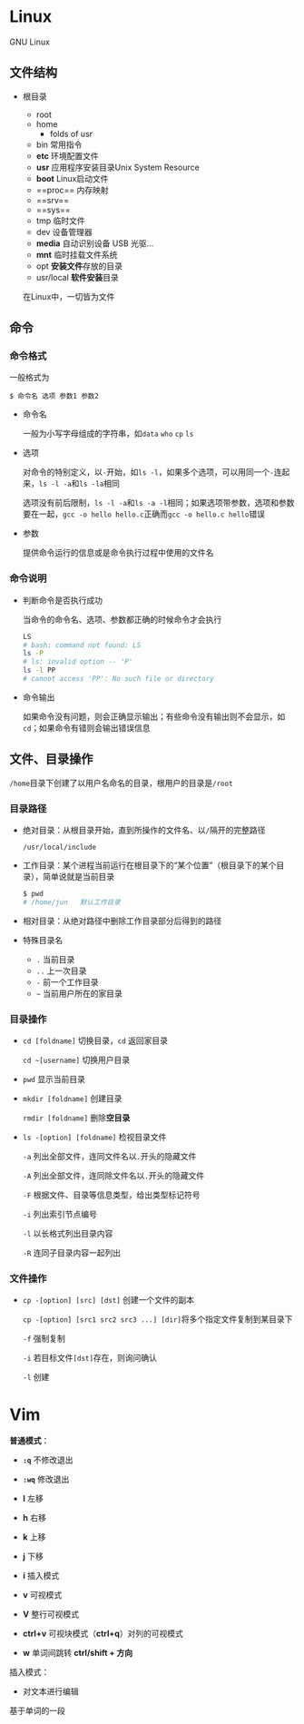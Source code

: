 # Linux

GNU Linux 

## 文件结构

- 根目录

  - root
  - home
    - folds of usr
  - bin 常用指令
  - **etc** 环境配置文件
  - **usr** 应用程序安装目录Unix System Resource
  - **boot** Linux启动文件
  - ==proc== 内存映射
  - ==srv==
  - ==sys==
  - tmp 临时文件
  - dev 设备管理器
  - **media** 自动识别设备 USB 光驱...
  - **mnt** 临时挂载文件系统
  - opt **安装文件**存放的目录
  - usr/local **软件安装**目录

  在Linux中，一切皆为文件

## 命令

### 命令格式

一般格式为

```
$ 命令名 选项 参数1 参数2
```

- 命令名

  一般为小写字母组成的字符串，如`data` `who` `cp` `ls`

- 选项

  对命令的特别定义，以`-`开始，如`ls -l`，如果多个选项，可以用同一个`-`连起来，`ls -l -a`和`ls -la`相同

  选项没有前后限制，`ls -l -a`和`ls -a -l`相同；如果选项带参数，选项和参数要在一起，`gcc -o hello hello.c`正确而`gcc -o hello.c hello`错误

- 参数

  提供命令运行的信息或是命令执行过程中使用的文件名

### 命令说明

- 判断命令是否执行成功

  当命令的命令名、选项、参数都正确的时候命令才会执行

  ```bash
  LS
  # bash: command not found: LS
  ls -P
  # ls: invalid option -- 'P'
  ls -l PP
  # cannot access 'PP': No such file or directory
  ```

- 命令输出

  如果命令没有问题，则会正确显示输出；有些命令没有输出则不会显示，如`cd`；如果命令有错则会输出错误信息

## 文件、目录操作

`/home`目录下创建了以用户名命名的目录，根用户的目录是`/root`

### 目录路径

- 绝对目录：从根目录开始，直到所操作的文件名、以`/`隔开的完整路径

  `/usr/local/include`

- 工作目录：某个进程当前运行在根目录下的“某个位置”（根目录下的某个目录），简单说就是当前目录

  ```bash
  $ pwd
  # /home/jun	默认工作目录
  ```

- 相对目录：从绝对路径中删除工作目录部分后得到的路径

- 特殊目录名

  - `.` 当前目录
  - `..` 上一次目录
  - `-` 前一个工作目录
  - `~` 当前用户所在的家目录

### 目录操作

- `cd [foldname]` 切换目录，`cd` 返回家目录

  `cd ~[username]` 切换用户目录

- `pwd` 显示当前目录

- `mkdir [foldname]` 创建目录

  `rmdir [foldname]` 删除**空目录**

- `ls -[option] [foldname]` 检视目录文件

  `-a` 列出全部文件，连同文件名以`.`开头的隐藏文件

  `-A` 列出全部文件，连同除文件名以`.`开头的隐藏文件

  `-F` 根据文件、目录等信息类型，给出类型标记符号

  `-i` 列出索引节点编号

  `-l` 以长格式列出目录内容

  `-R` 连同子目录内容一起列出

### 文件操作

- `cp -[option] [src] [dst]` 创建一个文件的副本

  `cp -[option] [src1 src2 src3 ...] [dir]`将多个指定文件复制到某目录下

  `-f` 强制复制

  `-i` 若目标文件`[dst]`存在，则询问确认

  `-l` 创建

































# Vim

**普通模式**：

- **`:q`** 不修改退出
- **`:wq`** 修改退出

- **l** 左移
- **h** 右移
- **k** 上移
- **j** 下移
- **i** 插入模式
- **v** 可视模式
- **V** 整行可视模式
- **ctrl+v** 可视块模式（**ctrl+q**）对列的可视模式
- **w** 单词间跳转 **ctrl/shift + 方向**

插入模式：

- 对文本进行编辑

基于单词的一段